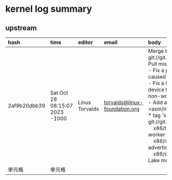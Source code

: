 # kernel log summary
## upstream
|  hash  |  time  |  editor |  email |  body | type  |  keywords |  diff-files  | 
|  :----  | :----  |   :----  |  :----  |  :---- |  :------  |  :------  |   :------  |
| 2af9b20dbb39  | Sat Oct 28 08:15:07 2023 -1000 | Linus Torvalds | torvalds@linux-foundation.org |Merge tag 'x86-urgent-2023-10-28' of git://git.kernel.org/pub/scm/linux/kernel/git/tip/tip<br> Pull misc x86 fixes from Ingo Molnar<br> - Fix a possible CPU hotplug deadlock bug caused by the new TSC synchronization code<br> - Fix a legacy PIC discovery bug that results in device troubles on affected systems, such as non-working keybards, etc<br> - Add a new Intel CPU model number to <asm/intel-family.h><br> * tag 'x86-urgent-2023-10-28' of git://git.kernel.org/pub/scm/linux/kernel/git/tip/tip:<br> &emsp;x86/tsc: Defer marking TSC unstable to a worker<br> &emsp;x86/i8259: Skip probing when ACPI/MADT advertises PCAT compatibility<br> &emsp;x86/cpu: Add model number for Intel Arrow Lake mobile processor |fix<br> add model| X86 CPU | arch/x86/include/asm/i8259.h<br> arch/x86/include/asm/intel-family.h<br> arch/x86/kernel/acpi/boot.c<br> arch/x86/kernel/i8259.c<br>  arch/x86/kernel/tsc_sync.c<br>
| 单元格  | 单元格 |